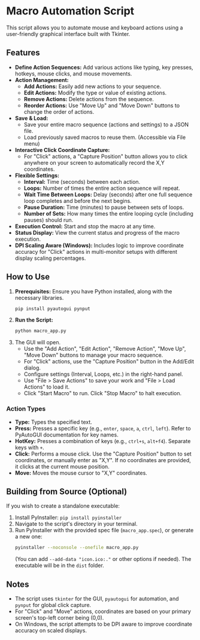 # Macro Automation Script

This script allows you to automate mouse and keyboard actions using a user-friendly graphical interface built with Tkinter.

## Features

*   **Define Action Sequences:** Add various actions like typing, key presses, hotkeys, mouse clicks, and mouse movements.
*   **Action Management:**
    *   **Add Actions:** Easily add new actions to your sequence.
    *   **Edit Actions:** Modify the type or value of existing actions.
    *   **Remove Actions:** Delete actions from the sequence.
    *   **Reorder Actions:** Use "Move Up" and "Move Down" buttons to change the order of actions.
*   **Save & Load:**
    *   Save your entire macro sequence (actions and settings) to a JSON file.
    *   Load previously saved macros to reuse them. (Accessible via File menu)
*   **Interactive Click Coordinate Capture:**
    *   For "Click" actions, a "Capture Position" button allows you to click anywhere on your screen to automatically record the X,Y coordinates.
*   **Flexible Settings:**
    *   **Interval:** Time (seconds) between each action.
    *   **Loops:** Number of times the entire action sequence will repeat.
    *   **Wait Time Between Loops:** Delay (seconds) after one full sequence loop completes and before the next begins.
    *   **Pause Duration:** Time (minutes) to pause between sets of loops.
    *   **Number of Sets:** How many times the entire looping cycle (including pauses) should run.
*   **Execution Control:** Start and stop the macro at any time.
*   **Status Display:** View the current status and progress of the macro execution.
*   **DPI Scaling Aware (Windows):** Includes logic to improve coordinate accuracy for "Click" actions in multi-monitor setups with different display scaling percentages.

## How to Use

1.  **Prerequisites:** Ensure you have Python installed, along with the necessary libraries.
    ```bash
    pip install pyautogui pynput
    ```
2.  **Run the Script:**
    ```bash
    python macro_app.py
    ```
3.  The GUI will open.
    *   Use the "Add Action", "Edit Action", "Remove Action", "Move Up", "Move Down" buttons to manage your macro sequence.
    *   For "Click" actions, use the "Capture Position" button in the Add/Edit dialog.
    *   Configure settings (Interval, Loops, etc.) in the right-hand panel.
    *   Use "File > Save Actions" to save your work and "File > Load Actions" to load it.
    *   Click "Start Macro" to run. Click "Stop Macro" to halt execution.

### Action Types

*   **Type:** Types the specified text.
*   **Press:** Presses a specific key (e.g., `enter`, `space`, `a`, `ctrl`, `left`). Refer to PyAutoGUI documentation for key names.
*   **HotKey:** Presses a combination of keys (e.g., `ctrl+s`, `alt+f4`). Separate keys with `+`.
*   **Click:** Performs a mouse click. Use the "Capture Position" button to set coordinates, or manually enter as "X,Y". If no coordinates are provided, it clicks at the current mouse position.
*   **Move:** Moves the mouse cursor to "X,Y" coordinates.

## Building from Source (Optional)

If you wish to create a standalone executable:
1.  Install PyInstaller: `pip install pyinstaller`
2.  Navigate to the script's directory in your terminal.
3.  Run PyInstaller with the provided spec file (`macro_app.spec`), or generate a new one:
    ```bash
    pyinstaller --noconsole --onefile macro_app.py
    ```
    (You can add `--add-data "icon.ico:."` or other options if needed). The executable will be in the `dist` folder.

## Notes

*   The script uses `tkinter` for the GUI, `pyautogui` for automation, and `pynput` for global click capture.
*   For "Click" and "Move" actions, coordinates are based on your primary screen's top-left corner being (0,0).
*   On Windows, the script attempts to be DPI aware to improve coordinate accuracy on scaled displays.
